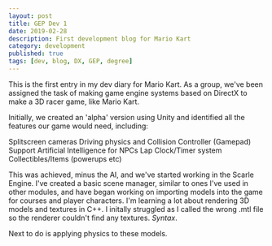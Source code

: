 ```yaml
---
layout: post
title: GEP Dev 1
date: 2019-02-28
description: First development blog for Mario Kart
category: development
published: true
tags: [dev, blog, DX, GEP, degree]
---
```


This is the first entry in my dev diary for Mario Kart.
As a group, we've been assigned the task of making game engine systems based on DirectX to make a 3D racer game, like Mario Kart.

Initially, we created an 'alpha' version using Unity and identified all the features our game would need, including:

Splitscreen cameras
Driving physics and Collision
Controller (Gamepad) Support
Artificial Intelligence for NPCs
Lap Clock/Timer system
Collectibles/Items (powerups etc)

This was achieved, minus the AI, and we've started working in the Scarle Engine.
I've created a basic scene manager, similar to ones I've used in other modules, and have began working on importing 
models into the game for courses and player characters. I'm learning a lot about rendering 3D models and textures in C++. 
I initally struggled as I called the wrong .mtl file so the renderer couldn't find any textures. *Syntax*.

Next to do is applying physics to these models.



